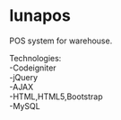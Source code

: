 # lunapos
POS system for warehouse.

Technologies: <br />
-Codeigniter <br />
-jQuery <br />
-AJAX <br />
-HTML,HTML5,Bootstrap <br />
-MySQL <br />
